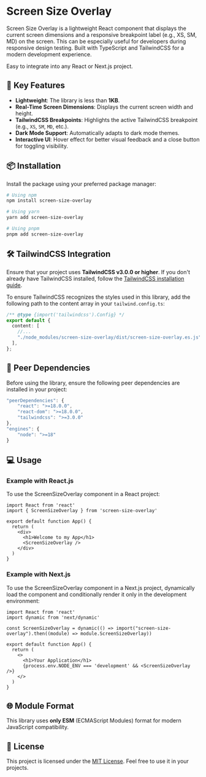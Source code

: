 # Screen Size Overlay

Screen Size Overlay is a lightweight React component that displays the current screen dimensions and a responsive breakpoint label (e.g., XS, SM, MD) on the screen. This can be especially useful for developers during responsive design testing. Built with TypeScript and TailwindCSS for a modern development experience.

Easy to integrate into any React or Next.js project.

## 🚀 Key Features

- **Lightweight**: The library is less than **1KB**.
- **Real-Time Screen Dimensions**: Displays the current screen width and height.
- **TailwindCSS Breakpoints**: Highlights the active TailwindCSS breakpoint (e.g., `XS`, `SM`, `MD`, etc.).
- **Dark Mode Support**: Automatically adapts to dark mode themes.
- **Interactive UI**: Hover effect for better visual feedback and a close button for toggling visibility.

## 📦 Installation

Install the package using your preferred package manager:

```bash
# Using npm
npm install screen-size-overlay

# Using yarn
yarn add screen-size-overlay

# Using pnpm
pnpm add screen-size-overlay
```

## 🛠 TailwindCSS Integration

Ensure that your project uses **TailwindCSS v3.0.0 or higher**. If you don't already have TailwindCSS installed, follow the [TailwindCSS installation guide](https://tailwindcss.com/docs/installation).

To ensure TailwindCSS recognizes the styles used in this library, add the following path to the content array in your `tailwind.config.ts`:

```ts
/** @type {import('tailwindcss').Config} */
export default {
  content: [
    //...
    "./node_modules/screen-size-overlay/dist/screen-size-overlay.es.js",
  ],
};
```

## 🔌 Peer Dependencies

Before using the library, ensure the following peer dependencies are installed in your project:

```ts
"peerDependencies": {
    "react": ">=18.0.0",
    "react-dom": ">=18.0.0",
    "tailwindcss": ">=3.0.0"
},
"engines": {
    "node": ">=18"
}
```

## 💻 Usage

### Example with React.js

To use the ScreenSizeOverlay component in a React project:

```tsx
import React from 'react'
import { ScreenSizeOverlay } from 'screen-size-overlay'

export default function App() {
  return (
    <div>
      <h1>Welcome to my App</h1>
      <ScreenSizeOverlay />
    </div>
  )
}
```

### Example with Next.js

To use the ScreenSizeOverlay component in a Next.js project, dynamically load the component and conditionally render it only in the development environment:

```tsx
import React from 'react'
import dynamic from 'next/dynamic'

const ScreenSizeOverlay = dynamic(() => import("screen-size-overlay").then((module) => module.ScreenSizeOverlay))

export default function App() {
  return (
    <>
      <h1>Your Application</h1>
      {process.env.NODE_ENV === 'development' && <ScreenSizeOverlay />}
    </>
  )
}
```

## 🌐 Module Format

This library uses **only ESM** (ECMAScript Modules) format for modern JavaScript compatibility.

## 📝 License

This project is licensed under the [MIT License](https://opensource.org/licenses/MIT). Feel free to use it in your projects.
